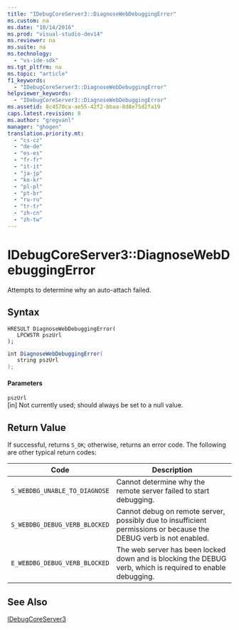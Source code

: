 ```yaml
---
title: "IDebugCoreServer3::DiagnoseWebDebuggingError"
ms.custom: na
ms.date: "10/14/2016"
ms.prod: "visual-studio-dev14"
ms.reviewer: na
ms.suite: na
ms.technology: 
  - "vs-ide-sdk"
ms.tgt_pltfrm: na
ms.topic: "article"
f1_keywords: 
  - "IDebugCoreServer3::DiagnoseWebDebuggingError"
helpviewer_keywords: 
  - "IDebugCoreServer3::DiagnoseWebDebuggingError"
ms.assetid: 8c4570ca-ae55-42f2-bbaa-8d8e75d2fa19
caps.latest.revision: 8
ms.author: "gregvanl"
manager: "ghogen"
translation.priority.mt: 
  - "cs-cz"
  - "de-de"
  - "es-es"
  - "fr-fr"
  - "it-it"
  - "ja-jp"
  - "ko-kr"
  - "pl-pl"
  - "pt-br"
  - "ru-ru"
  - "tr-tr"
  - "zh-cn"
  - "zh-tw"
---
```

# IDebugCoreServer3::DiagnoseWebDebuggingError
Attempts to determine why an auto-attach failed.  
  
## Syntax  
  
```cpp#  
HRESULT DiagnoseWebDebuggingError(  
   LPCWSTR pszUrl  
);  
```  
  
```c#  
int DiagnoseWebDebuggingError(  
   string pszUrl  
);  
```  
  
#### Parameters  
 `pszUrl`  
 [in] Not currently used; should always be set to a null value.  
  
## Return Value  
 If successful, returns `S_OK`; otherwise, returns an error code. The following are other typical return codes:  
  
|Code|Description|  
|----------|-----------------|  
|`S_WEBDBG_UNABLE_TO_DIAGNOSE`|Cannot determine why the remote server failed to start debugging.|  
|`S_WEBDBG_DEBUG_VERB_BLOCKED`|Cannot debug on remote server, possibly due to insufficient permissions or because the DEBUG verb is not enabled.|  
|`E_WEBDBG_DEBUG_VERB_BLOCKED`|The web server has been locked down and is blocking the DEBUG verb, which is required to enable debugging.|  
  
## See Also  
 [IDebugCoreServer3](../extensibility/idebugcoreserver3.md)